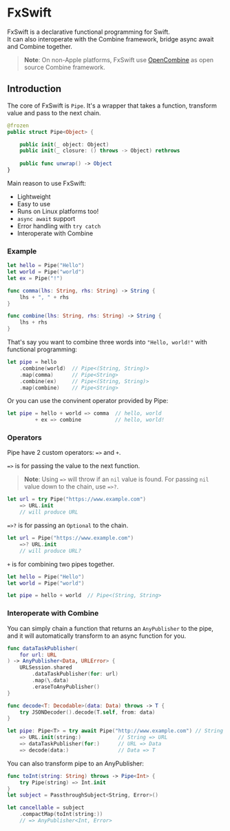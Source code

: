 # FxSwift

FxSwift is a declarative functional programming for Swift.  
It can also interoperate with the Combine framework, bridge async await and Combine together.

> **Note**: On non-Apple platforms, FxSwift use [OpenCombine](https://github.com/OpenCombine/OpenCombine) as open source Combine framework.

## Introduction

The core of FxSwift is `Pipe`. It's a wrapper that takes a function, transform value and pass to the next chain.

```swift
@frozen
public struct Pipe<Object> {

    public init(_ object: Object)
    public init(_ closure: () throws -> Object) rethrows
    
    public func unwrap() -> Object
}
```

Main reason to use FxSwift:

- Lightweight
- Easy to use
- Runs on Linux platforms too!
- `async await` support
- Error handling with `try catch`
- Interoperate with Combine

### Example

```swift
let hello = Pipe("Hello")
let world = Pipe("world")
let ex = Pipe("!")

func comma(lhs: String, rhs: String) -> String {
    lhs + ", " + rhs
}

func combine(lhs: String, rhs: String) -> String {
    lhs + rhs
}
```
That's say you want to combine three words into `"Hello, world!"` with functional programming:

```swift
let pipe = hello
    .combine(world)  // Pipe<(String, String)>
    .map(comma)      // Pipe<String>
    .combine(ex)     // Pipe<(String, String)>
    .map(combine)    // Pipe<String>
```

Or you can use the convinent operator provided by Pipe:

```swift
let pipe = hello + world => comma  // hello, world
         + ex => combine           // hello, world!
```

### Operators

Pipe have 2 custom operators: `=>` and `+`.

`=>` is for passing the value to the next function.

> **Note**: Using `=>` will throw if an `nil` value is found. For passing `nil` value down to the chain, use `=>?`.

```swift
let url = try Pipe("https://www.example.com")
    => URL.init
    // will produce URL
```

`=>?` is for passing an `Optional` to the chain.

```swift
let url = Pipe("https://www.example.com")
    =>? URL.init
    // will produce URL?
```

`+` is for combining two pipes together.

```swift
let hello = Pipe("Hello")
let world = Pipe("world")

let pipe = hello + world  // Pipe<(String, String>
```

### Interoperate with Combine

You can simply chain a function that returns an `AnyPublisher` to the pipe, and it will automatically transform to an async function for you.

```swift
func dataTaskPublisher(
    for url: URL
) -> AnyPublisher<Data, URLError> {
    URLSession.shared
        .dataTaskPublisher(for: url)
        .map(\.data)
        .eraseToAnyPublisher()
}

func decode<T: Decodable>(data: Data) throws -> T {
    try JSONDecoder().decode(T.self, from: data)
}

let pipe: Pipe<T> = try await Pipe("http://www.example.com") // String
    => URL.init(string:)            // String => URL
    => dataTaskPublisher(for:)      // URL => Data
    => decode(data:)                // Data => T
```

You can also transform pipe to an AnyPublisher:

```swift
func toInt(string: String) throws -> Pipe<Int> {
    try Pipe(string) => Int.init
}
let subject = PassthroughSubject<String, Error>()

let cancellable = subject
    .compactMap(toInt(string:))
    // => AnyPublisher<Int, Error>
```
